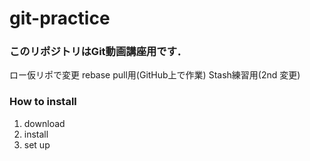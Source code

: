 # git-practice


### このリポジトリはGit動画講座用です．
ロー仮リポで変更
rebase pull用(GitHub上で作業)
Stash練習用(2nd 変更)


### How to install
1. download
2. install
3. set up